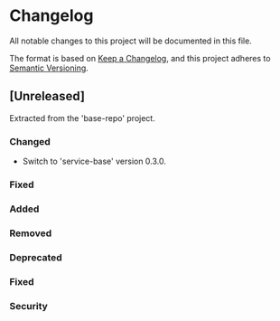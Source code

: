 # Changelog
All notable changes to this project will be documented in this file.

The format is based on [Keep a Changelog](https://keepachangelog.com/en/1.0.0/),
and this project adheres to [Semantic Versioning](https://semver.org/spec/v2.0.0.html).

## [Unreleased]
Extracted from the 'base-repo' project.

### Changed
- Switch to 'service-base' version 0.3.0.

### Fixed

### Added

### Removed

### Deprecated

### Fixed

### Security
